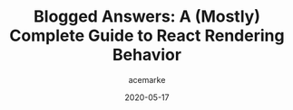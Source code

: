 ---
author: acemarke
date: 2020-05-17
permalink: false
tags:
  - guides
  - react
  - rendering
target_url: https://blog.isquaredsoftware.com/2020/05/blogged-answers-a-mostly-complete-guide-to-react-rendering-behavior/
title: "Blogged Answers: A (Mostly) Complete Guide to React Rendering Behavior"
---